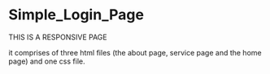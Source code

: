 # Simple_Login_Page

THIS IS A RESPONSIVE PAGE

it comprises of three html files (the about page, service page and the home page) and one css file.
